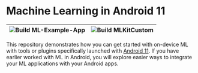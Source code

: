 # Machine Learning in Android 11

|![Build ML-Example-App](https://github.com/Rishit-dagli/Android-Stream-Day-2020/workflows/Build%20ML-Example-App/badge.svg)|![Build MLKitCustom](https://github.com/Rishit-dagli/Android-Stream-Day-2020/workflows/Build%20MLKitCustom/badge.svg)|
|---|---|

This repository demonstrates how you can get started with on-device ML with 
tools or plugins specifically launched with 
[Android 11](https://developer.android.com/11). If you have earlier worked with 
ML in Android, you will explore easier ways to integrate your ML applications 
with your Android apps.